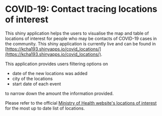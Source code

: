 # COVID-19: Contact tracing locations of interest

This shiny application helps the users to visualise the map and table of locations of interest for people who may be contacts of COVID-19 cases in the community. This shiny application is currently live and can be found in [https://kcha193.shinyapps.io/covid_locations/](https://kcha193.shinyapps.io/covid_locations/).

This application provides users filtering options on 

+ date of the new locations was added
+ city of the locations
+ start date of each event

to narrow down the amount the information provided. 

Please refer to the official [Ministry of Health website's locations of interest](https://www.health.govt.nz/our-work/diseases-and-conditions/covid-19-novel-coronavirus/covid-19-health-advice-public/contact-tracing-covid-19/covid-19-contact-tracing-locations-interest) for the most up to date list of locations.
